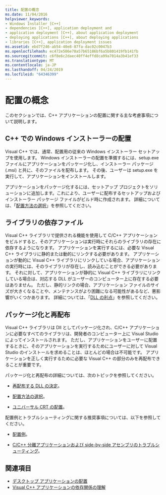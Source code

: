```yaml
---
title: 配置の概念
ms.date: 11/04/2016
helpviewer_keywords:
- Windows Installer [C++]
- dependencies [C++], application deployment and
- application deployment [C++], about application deployment
- deploying applications [C++], about deploying applications
- libraries [C++], application deployment issues
ms.assetid: ebd7f246-ab54-40e8-87fa-dac02c0047b3
ms.openlocfilehash: ec472e506e78a57b65186bf6a5b801419fb141fb
ms.sourcegitcommit: c6f8e6c2daec40ff4effd8ca99a7014a3b41ef33
ms.translationtype: MT
ms.contentlocale: ja-JP
ms.lasthandoff: 04/24/2019
ms.locfileid: "64346399"
---
```

# <a name="deployment-concepts"></a>配置の概念

このセクションでは、C++ アプリケーションの配置に関する主な考慮事項について説明します。

## <a name="windows-installer-deployment-in-c"></a>C++ での Windows インストーラーの配置

Visual C++ では、通常、配置用の従来の Windows インストーラー セットアップを使用します。 Windows インストーラーの配置を準備するには、setup.exe ファイルにアプリケーションをパッケージ化し、インストーラー パッケージ (.msi) と共に、そのファイルを配布します。 その後、ユーザーは setup.exe を実行して、アプリケーションをインストールします。

アプリケーションをパッケージ化するには、セットアップ プロジェクトをソリューションに追加します。これにより、ユーザーに配布するセットアップおよびインストーラー パッケージ ファイルがビルド時に作成されます。 詳細については、「[配置方法の選択](choosing-a-deployment-method.md)」を参照してください。

## <a name="library-dependencies"></a>ライブラリの依存ファイル

Visual C++ ライブラリで提供される機能を使用して C/C++ アプリケーションをビルドすると、そのアプリケーションは実行時にそれらのライブラリの存在に依存するようになります。 アプリケーションを実行するには、必要な Visual C++ ライブラリに静的または動的にリンクする必要があります。 アプリケーションが動的に Visual C++ ライブラリにリンクしている場合、アプリケーションの実行時には、そのライブラリが存在し、読み込むことができる必要があります。 それに対して、アプリケーションが静的に Visual C++ ライブラリにリンクしている場合は、対応する DLL がユーザーのコンピューター上に存在する必要はありません。 ただし、静的リンクの場合、アプリケーション ファイルのサイズが大きくなることや、メンテナンスがより困難になる可能性があるなど、悪影響がいくつかあります。 詳細については、「[DLL の利点](../build/dlls-in-visual-cpp.md#advantages-of-using-dlls)」を参照してください。

## <a name="packaging-and-redistributing"></a>パッケージ化と再配布

Visual C++ ライブラリは Dll としてパッケージ化され、C/C++ アプリケーションに必要なすべてのライブラリは、開発者のコンピューター上に Visual Studio によってインストールされます。 ただし、アプリケーションをユーザーに配置するときに、そのアプリケーションを実行するためにユーザーに対して Visual Studio のインストールを求めることは、ほとんどの場合は不可能です。 アプリケーションを正しく実行するために必要な Visual C++ の部分のみを再配布できることが重要です。

パッケージ化と再配布の詳細については、次のトピックを参照してください。

- [再配布する DLL の決定](determining-which-dlls-to-redistribute.md)。

- [配置方法の選択](choosing-a-deployment-method.md)。

- [ユニバーサル CRT の配置](universal-crt-deployment.md)。

配置例とトラブルシューティングに関する推奨事項については、以下を参照してください。

- [配置例](deployment-examples.md)。

- [C/C++ 分離アプリケーションおよび side-by-side アセンブリのトラブルシューティング](../build/troubleshooting-c-cpp-isolated-applications-and-side-by-side-assemblies.md)。

## <a name="see-also"></a>関連項目

- [デスクトップ アプリケーションの配置](deploying-native-desktop-applications-visual-cpp.md)
- [Visual C++ アプリケーションの依存関係の理解](understanding-the-dependencies-of-a-visual-cpp-application.md)

